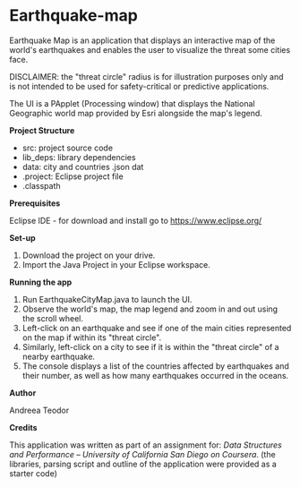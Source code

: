 # Earthquake-map
Earthquake Map is an application that displays an interactive map of the world's earthquakes and enables the user to visualize the threat some cities face.

DISCLAIMER: the "threat circle" radius is for illustration purposes only and is not intended to be used for safety-critical or predictive applications.

The UI is a PApplet (Processing window) that displays the National Geographic world map provided by Esri alongside the map's legend.

**Project Structure**
- src: project source code
- lib_deps: library dependencies
- data: city and countries .json dat
- .project: Eclipse project file
- .classpath

**Prerequisites**

Eclipse IDE - for download and install go to https://www.eclipse.org/

**Set-up**

1. Download the project on your drive.
2. Import the Java Project in your Eclipse workspace.

**Running the app**

1. Run EarthquakeCityMap.java to launch the UI.
2. Observe the world's map, the map legend and zoom in and out using the scroll wheel.
3. Left-click on an earthquake and see if one of the main cities represented on the map if within its "threat circle".
4. Similarly, left-click on a city to see if it is within the "threat circle" of a nearby earthquake.
5. The console displays a list of the countries affected by earthquakes and their number, as well as how many earthquakes occurred in the oceans.

**Author**

Andreea Teodor

**Credits**

This application was written as part of an assignment for: *Data Structures and Performance – University of California San Diego on Coursera*.
 (the libraries, parsing script and outline of the application were provided as a starter code)
